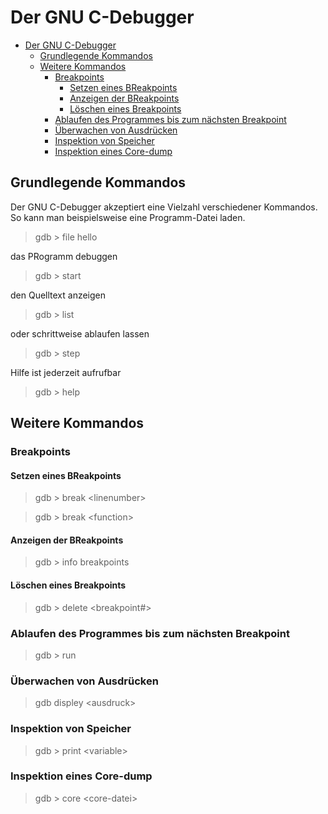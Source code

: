 # Der GNU C-Debugger #

- [Der GNU C-Debugger](#der-gnu-c-debugger)
    - [Grundlegende Kommandos](#grundlegende-kommandos)
    - [Weitere Kommandos](#weitere-kommandos)
        - [Breakpoints](#breakpoints)
            - [Setzen eines BReakpoints](#setzen-eines-breakpoints)
            - [Anzeigen der BReakpoints](#anzeigen-der-breakpoints)
            - [Löschen eines Breakpoints](#l%C3%B6schen-eines-breakpoints)
        - [Ablaufen des Programmes bis zum nächsten Breakpoint](#ablaufen-des-programmes-bis-zum-n%C3%A4chsten-breakpoint)
        - [Überwachen von Ausdrücken](#%C3%BCberwachen-von-ausdr%C3%BCcken)
        - [Inspektion von Speicher](#inspektion-von-speicher)
        - [Inspektion eines Core-dump](#inspektion-eines-core-dump)

## Grundlegende Kommandos ##

Der GNU C-Debugger akzeptiert eine Vielzahl verschiedener Kommandos. So kann man beispielsweise eine Programm-Datei laden. 

> gdb > file hello

das PRogramm debuggen

> gdb > start

den Quelltext anzeigen 

> gdb > list

oder schrittweise ablaufen lassen

> gdb > step

Hilfe ist jederzeit aufrufbar

> gdb > help

## Weitere Kommandos ##

### Breakpoints ##

#### Setzen eines BReakpoints ####

> gdb > break &lt;linenumber>

> gdb > break &lt;function>

#### Anzeigen der BReakpoints ####

> gdb > info breakpoints

#### Löschen eines Breakpoints ####

> gdb > delete &lt;breakpoint#>

### Ablaufen des Programmes bis zum nächsten Breakpoint ###

> gdb > run

### Überwachen von Ausdrücken ###

> gdb displey &lt;ausdruck>

### Inspektion von Speicher ###

> gdb > print &lt;variable>

### Inspektion eines Core-dump ###

> gdb > core &lt;core-datei>
